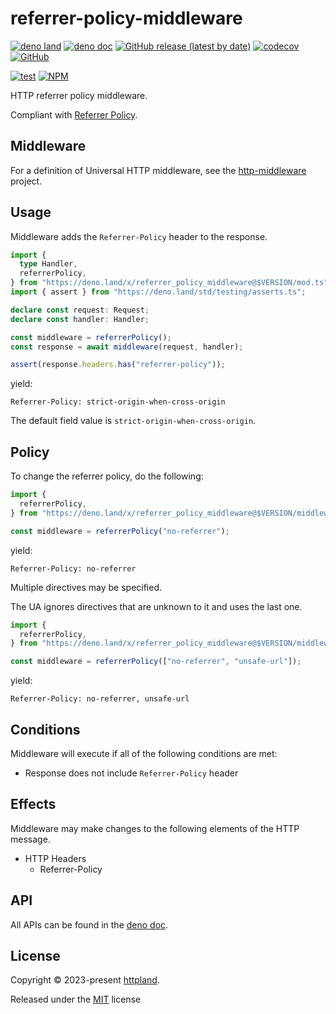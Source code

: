 # referrer-policy-middleware

[![deno land](http://img.shields.io/badge/available%20on-deno.land/x-lightgrey.svg?logo=deno)](https://deno.land/x/referrer_policy_middleware)
[![deno doc](https://doc.deno.land/badge.svg)](https://doc.deno.land/https/deno.land/x/referrer_policy_middleware/mod.ts)
[![GitHub release (latest by date)](https://img.shields.io/github/v/release/httpland/referrer-policy-middleware)](https://github.com/httpland/referrer-policy-middleware/releases)
[![codecov](https://codecov.io/github/httpland/referrer-policy-middleware/branch/main/graph/badge.svg)](https://codecov.io/gh/httpland/referrer-policy-middleware)
[![GitHub](https://img.shields.io/github/license/httpland/referrer-policy-middleware)](https://github.com/httpland/referrer-policy-middleware/blob/main/LICENSE)

[![test](https://github.com/httpland/referrer-policy-middleware/actions/workflows/test.yaml/badge.svg)](https://github.com/httpland/referrer-policy-middleware/actions/workflows/test.yaml)
[![NPM](https://nodei.co/npm/@httpland/referrer-policy-middleware.png?mini=true)](https://nodei.co/npm/@httpland/referrer-policy-middleware/)

HTTP referrer policy middleware.

Compliant with
[Referrer Policy](https://w3c.github.io/webappsec-referrer-policy/).

## Middleware

For a definition of Universal HTTP middleware, see the
[http-middleware](https://github.com/httpland/http-middleware) project.

## Usage

Middleware adds the `Referrer-Policy` header to the response.

```ts
import {
  type Handler,
  referrerPolicy,
} from "https://deno.land/x/referrer_policy_middleware@$VERSION/mod.ts";
import { assert } from "https://deno.land/std/testing/asserts.ts";

declare const request: Request;
declare const handler: Handler;

const middleware = referrerPolicy();
const response = await middleware(request, handler);

assert(response.headers.has("referrer-policy"));
```

yield:

```http
Referrer-Policy: strict-origin-when-cross-origin
```

The default field value is `strict-origin-when-cross-origin`.

## Policy

To change the referrer policy, do the following:

```ts
import {
  referrerPolicy,
} from "https://deno.land/x/referrer_policy_middleware@$VERSION/middleware.ts";

const middleware = referrerPolicy("no-referrer");
```

yield:

```http
Referrer-Policy: no-referrer
```

Multiple directives may be specified.

The UA ignores directives that are unknown to it and uses the last one.

```ts
import {
  referrerPolicy,
} from "https://deno.land/x/referrer_policy_middleware@$VERSION/middleware.ts";

const middleware = referrerPolicy(["no-referrer", "unsafe-url"]);
```

yield:

```http
Referrer-Policy: no-referrer, unsafe-url
```

## Conditions

Middleware will execute if all of the following conditions are met:

- Response does not include `Referrer-Policy` header

## Effects

Middleware may make changes to the following elements of the HTTP message.

- HTTP Headers
  - Referrer-Policy

## API

All APIs can be found in the
[deno doc](https://doc.deno.land/https/deno.land/x/referrer_policy_middleware/mod.ts).

## License

Copyright © 2023-present [httpland](https://github.com/httpland).

Released under the [MIT](./LICENSE) license
